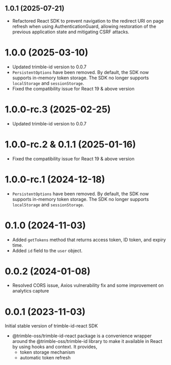## 1.0.1 (2025-07-21)
- Refactored React SDK to prevent navigation to the redirect URI on page refresh when using AuthenticationGuard, allowing restoration of the previous application state and mitigating CSRF attacks.

# 1.0.0 (2025-03-10)

- Updated trimble-id version to 0.0.7
- `PersistentOptions` have been removed. By default, the SDK now supports in-memory token storage. The SDK no longer supports `localStorage` and `sessionStorage`.
- Fixed the compatibility issue for React 19 & above version

# 1.0.0-rc.3 (2025-02-25)

- Updated trimble-id version to 0.0.7

# 1.0.0-rc.2 & 0.1.1 (2025-01-16)

- Fixed the compatibility issue for React 19 & above version


# 1.0.0-rc.1 (2024-12-18)

- `PersistentOptions` have been removed. By default, the SDK now supports in-memory token storage. The SDK no longer supports `localStorage` and `sessionStorage`.

# 0.1.0 (2024-11-03)

- Added `getTokens` method that returns access token, ID token, and expiry time.
- Added `id` field to the `user` object.

# 0.0.2 (2024-01-08)

- Resolved CORS issue, Axios vulnerability fix and some improvement on analytics capture

# 0.0.1 (2023-11-03)

Initial stable version of trimble-id-react SDK

- @trimble-oss/trimble-id-react package is a convenience wrapper around the @trimble-oss/trimble-id library to make it available in React by using hooks and context. It provides, 
    - token storage mechanism
    - automatic token refresh
